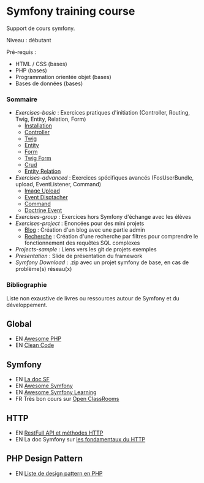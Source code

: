 # Symfony training course

Support de cours symfony. 

Niveau : débutant

Pré-requis : 
- HTML / CSS (bases)
- PHP (bases)
- Programmation orientée objet (bases)
- Bases de données (bases)

### Sommaire
  - *Exercises-basic* : Exercices pratiques d'initiation (Controller, Routing, Twig, Entity, Relation, Form)
    - [Installation](./exercises-basic/00-exercise-installation.md)     
    - [Controller](./exercises-basic/01-exercise-controller.md)     
    - [Twig](./exercises-basic/02-exercise-twig.md)     
    - [Entity](./exercises-basic/03-exercise-entity.md)     
    - [Form](./exercises-basic/04-exercise-form.md)     
    - [Twig Form](./exercises-basic/05-exercise-twig-form.md)     
    - [Crud](./exercises-basic/06-exercise-crud.md)     
    - [Entity Relation](./exercises-basic/07-exercise-entity-relations.md)     
  - *Exercises-advanced* : Exercices spécifiques avancés (FosUserBundle, upload, EventListener, Command)
    - [Image Upload](./exercises-advanced/02-image-upload.md)
    - [Event Disptacher](./exercises-advanced/03-event-dispatcher.md)
    - [Command](./exercises-advanced/04-command.md)
    - [Doctrine Event](./exercises-advanced/05-event-doctrine.md)
  - *Exercises-group* : Exercices hors Symfony d'échange avec les élèves
  - *Exercises-project* : Enoncées pour des mini projets 
    - [Blog](./exercises-project/blog) : Création d'un blog avec une partie admin
    - [Recherche](./exercises-project/search) : Création d'une recherche par filtres pour comprendre le fonctionnement des requêtes SQL complexes 
  - *Projects-sample* : Liens vers les git de projets exemples
  - *Presentation* : Slide de présentation du framework
  - *Symfony Download* : .zip avec un projet symfony de base, en cas de problème(s) réseau(x)
  
### Bibliographie

Liste non exaustive de livres ou ressources autour de Symfony et du développement. 

## Global
- EN [Awesome PHP](https://github.com/ziadoz/awesome-php)
- EN [Clean Code](https://www.amazon.fr/Clean-Code-Handbook-Software-Craftsmanship/dp/0132350882/)

## Symfony
- EN [La doc SF](https://symfony.com/doc/current/index.html) 
- EN [Awesome Symfony](https://github.com/sitepoint-editors/awesome-symfony#readme)
- EN [Awesome Symfony Learning](https://github.com/pehapkari/awesome-symfony-education#readme)
- FR Très bon cours sur [Open ClassRooms](https://openclassrooms.com/courses/developpez-votre-site-web-avec-le-framework-symfony)

## HTTP
- EN [RestFull API et méthodes HTTP](https://restfulapi.net/http-methods/)
- EN La doc Symfony sur [les fondamentaux du HTTP](http://symfony.com/doc/current/introduction/http_fundamentals.html)

## PHP Design Pattern
- EN [Liste de design pattern en PHP](https://github.com/domnikl/DesignPatternsPHP)
